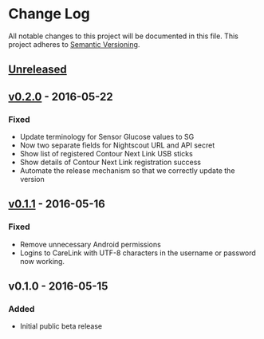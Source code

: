 # Change Log
All notable changes to this project will be documented in this file.
This project adheres to [Semantic Versioning](http://semver.org/).

## [Unreleased]

## [v0.2.0] - 2016-05-22
### Fixed
- Update terminology for Sensor Glucose values to SG
- Now two separate fields for Nightscout URL and API secret
- Show list of registered Contour Next Link USB sticks
- Show details of Contour Next Link registration success
- Automate the release mechanism so that we correctly update the version

## [v0.1.1] - 2016-05-16
### Fixed
- Remove unnecessary Android permissions
- Logins to CareLink with UTF-8 characters in the username or password now working.

## v0.1.0 - 2016-05-15
### Added
- Initial public beta release

[Unreleased]: https://github.com/pazaan/600SeriesAndroidUploader/compare/v0.2.0...HEAD
[v0.2.0]: https://github.com/pazaan/600SeriesAndroidUploader/compare/v0.1.1...v0.2.0
[v0.1.1]: https://github.com/pazaan/600SeriesAndroidUploader/compare/v0.1.0...v0.1.1
